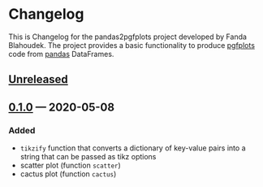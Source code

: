 # Changelog
This is Changelog for the pandas2pgfplots project developed by Fanda Blahoudek.
The project provides a basic functionality to produce [pgfplots] code from 
[pandas] DataFrames. 

## [Unreleased]

## [0.1.0] — 2020-05-08
### Added
 * `tikzify` function that converts a dictionary of key-value pairs into a string
   that can be passed as tikz options 
 * scatter plot (function `scatter`)
 * cactus plot (function `cactus`)



[Unreleased]: https://github.com/xblahoud/pandas2pgfplots/compare/v0.1.0...HEAD
[0.1.0]: https://github.com/xblahoud/pandas2pgfplots/tags/v0.1.0

[pgfplots]: http://pgfplots.sourceforge.net/
[pandas]: https://pandas.pydata.org/